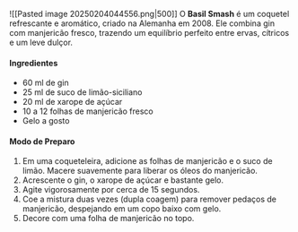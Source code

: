 ![[Pasted image 20250204044556.png|500]]
O **Basil Smash** é um coquetel refrescante e aromático, criado na Alemanha em 2008. Ele combina gin com manjericão fresco, trazendo um equilíbrio perfeito entre ervas, cítricos e um leve dulçor.

#### **Ingredientes**

- 60 ml de gin
- 25 ml de suco de limão-siciliano
- 20 ml de xarope de açúcar
- 10 a 12 folhas de manjericão fresco
- Gelo a gosto


#### **Modo de Preparo**

1. Em uma coqueteleira, adicione as folhas de manjericão e o suco de limão. Macere suavemente para liberar os óleos do manjericão.
2. Acrescente o gin, o xarope de açúcar e bastante gelo.
3. Agite vigorosamente por cerca de 15 segundos.
4. Coe a mistura duas vezes (dupla coagem) para remover pedaços de manjericão, despejando em um copo baixo com gelo.
5. Decore com uma folha de manjericão no topo.